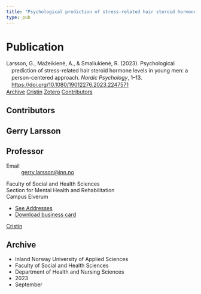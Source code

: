 ```yaml
---
title: "Psychological prediction of stress-related hair steroid hormone levels in young men: a person-centered approach"
type: pub
---
```

<h1>Publication</h1>
<article id="csl-bib-container-DMN343FC" class="csl-bib-container">
  <div class="csl-bib-body" style="line-height: 1.35; padding-left: 1em; text-indent:-1em;">
  <div class="csl-entry">Larsson, G., Ma&#x17E;eikien&#x117;, A., &amp; Smaliukien&#x117;, R. (2023). Psychological prediction of stress-related hair steroid hormone levels in young men: a person-centered approach. <i>Nordic Psychology</i>, 1&#x2013;13. <a href="https://doi.org/10.1080/19012276.2023.2247571">https://doi.org/10.1080/19012276.2023.2247571</a></div>
</div>
  <div class="csl-bib-buttons">
    <a href="#taxonomy-article-DMN343FC" class="csl-bib-button">Archive</a>
    <a href="https://app.cristin.no/results/show.jsf?id=2172354" alt="Cristin URL" class="csl-bib-button">Cristin</a>
    <a href="http://zotero.org/groups/5022929/items/DMN343FC" alt="Zotero URL" class="csl-bib-button">Zotero</a>
    <a href="#contributors-article-DMN343FC" class="csl-bib-button">Contributors</a>
  </div>
  <div id="csl-bib-meta-container-DMN343FC"></div>
</article>
<div id="csl-bib-meta-DMN343FC" class="csl-bib-meta">
  <article id="contributors-article-DMN343FC" class="contributors-article">
    <h1>Contributors</h1>
    <div class="personas">
<div class="vrtx-hinn-person-card">
<div class="photo">
<i class="lar la-user-circle missing-person"></i>
</div>
<div class="info">
<hgroup><h1>Gerry Larsson</h1>
<h2>Professor</h2>
</hgroup><dl>
<dt>Email</dt>
<dd>
<a href="mailto:gerry.larsson@inn.no">gerry.larsson@inn.no</a>
</dd>
</dl>
<p>
Faculty of Social and Health Sciences<br>
Section for Mental Health and Rehabilitation<br>
Campus Elverum
</p>
<ul class="vrtx-hinn-links">
<li><a href="https://www.inn.no/english/find-an-employee/gerry-larsson.html#vrtx-hinn-addresses">See Addresses</a></li>
<li><a href="https://www.inn.no/english/find-an-employee/gerry-larsson.html?vrtx=vcf">Download business card</a></li>
</ul>
</div>
</div>
<a href="https://app.cristin.no/persons/show.jsf?id=50941" alt="Cristin URL" class="personas-cristin">Cristin</a>
</div>
  </article>
  <article id="taxonomy-article-DMN343FC" class="taxonomy-article">
    <h1>Archive</h1>
    <ul>
      <li>Inland Norway University of Applied Sciences</li>
      <li>Faculty of Social and Health Sciences</li>
      <li>Department of Health and Nursing Sciences</li>
      <li>2023</li>
      <li>September</li>
    </ul>
  </article>
</div>
